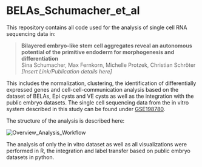 # BELAs_Schumacher_et_al

This repository contains all code used for the analysis of single cell RNA sequencing data in:

>**Bilayered embryo-like stem cell aggregates reveal an autonomous potential of the primitive endoderm for morphogenesis and differentiation**  
>Sina Schumacher, Max Fernkorn, Michelle Protzek, Christian Schröter  
>*[Insert Link/Publication details here]*

This includes the normalization, clustering, the identification of differentially expressed genes and cell-cell-communication analysis based on the dataset of BELAs, Epi cysts and VE cysts as well as the integration with the public embryo datasets.
The single cell sequencing data from the in vitro system described in this study can be found under [GSE198780](https://www.ncbi.nlm.nih.gov/geo/query/acc.cgi?acc=GSE198780).

The structure of the analysis is described here:

![Overview_Analysis_Workflow](https://user-images.githubusercontent.com/88881773/232470041-47bfec8d-3a88-4b77-9031-c468f0dbaed6.png)

The analysis of only the in vitro dataset as well as all visualizations were performed in R, the integration and label transfer based on public embryo datasets in python.
